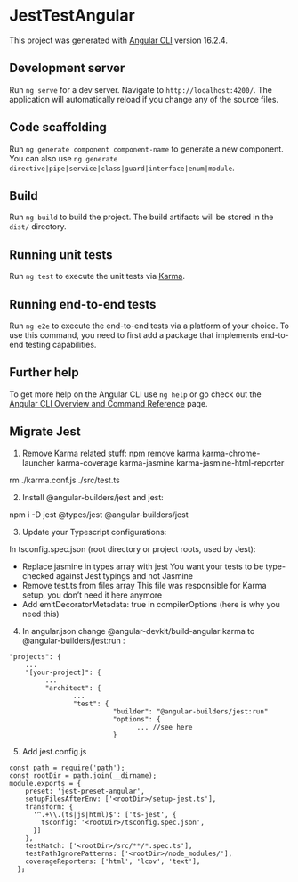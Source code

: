 # JestTestAngular

This project was generated with [Angular CLI](https://github.com/angular/angular-cli) version 16.2.4.

## Development server

Run `ng serve` for a dev server. Navigate to `http://localhost:4200/`. The application will automatically reload if you change any of the source files.

## Code scaffolding

Run `ng generate component component-name` to generate a new component. You can also use `ng generate directive|pipe|service|class|guard|interface|enum|module`.

## Build

Run `ng build` to build the project. The build artifacts will be stored in the `dist/` directory.

## Running unit tests

Run `ng test` to execute the unit tests via [Karma](https://karma-runner.github.io).

## Running end-to-end tests

Run `ng e2e` to execute the end-to-end tests via a platform of your choice. To use this command, you need to first add a package that implements end-to-end testing capabilities.

## Further help

To get more help on the Angular CLI use `ng help` or go check out the [Angular CLI Overview and Command Reference](https://angular.io/cli) page.


## Migrate Jest

1. Remove Karma related stuff:
npm remove karma karma-chrome-launcher karma-coverage karma-jasmine karma-jasmine-html-reporter


rm ./karma.conf.js ./src/test.ts

2. Install @angular-builders/jest and jest:

npm i -D jest @types/jest @angular-builders/jest

3. Update your Typescript configurations:

In tsconfig.spec.json (root directory or project roots, used by Jest):

- Replace jasmine in types array with jest
You want your tests to be type-checked against Jest typings and not Jasmine
- Remove test.ts from files array
This file was responsible for Karma setup, you don’t need it here anymore
- Add emitDecoratorMetadata: true in compilerOptions (here is why you need this)

4. In angular.json change @angular-devkit/build-angular:karma to @angular-builders/jest:run :

```
"projects": {
    ...
    "[your-project]": {
         ...
         "architect": {
                ...
                "test": {
                          "builder": "@angular-builders/jest:run"
                          "options": {
                                ... //see here
                          }
```

5. Add jest.config.js

```
const path = require('path');
const rootDir = path.join(__dirname);
module.exports = {
    preset: 'jest-preset-angular',
    setupFilesAfterEnv: ['<rootDir>/setup-jest.ts'],
    transform: {
      '^.+\\.(ts|js|html)$': ['ts-jest', {
        tsconfig: '<rootDir>/tsconfig.spec.json',
      }]
    },
    testMatch: ['<rootDir>/src/**/*.spec.ts'],
    testPathIgnorePatterns: ['<rootDir>/node_modules/'],
    coverageReporters: ['html', 'lcov', 'text'],
  };
```